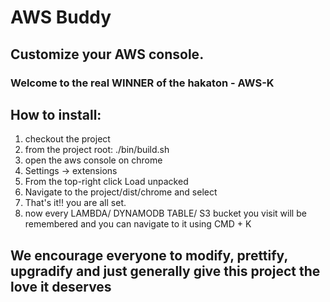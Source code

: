 
# AWS Buddy

## Customize your AWS console.

### Welcome to the real WINNER of the hakaton - AWS-K

## How to install:

1. checkout the project
2. from the project root: ./bin/build.sh
3. open the aws console on chrome
4. Settings -> extensions 
5. From the top-right click Load unpacked
6. Navigate to the project/dist/chrome and select
7. That's it!! you are all set.
8. now every LAMBDA/ DYNAMODB TABLE/ S3 bucket you visit will be remembered and you can navigate to it using CMD + K

## We encourage everyone to modify, prettify, upgradify and just generally give this project the love it deserves 


